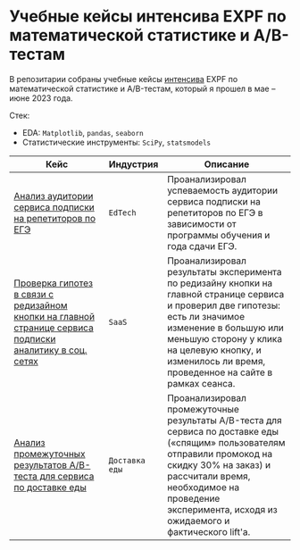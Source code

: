 # Учебные кейсы интенсива EXPF по математической статистике и A/B-тестам

В репозитарии собраны учебные кейсы [интенсива](https://expf.ru/ab_course) EXPF по математической статистике и A/B-тестам, который я прошел в мае – июне 2023 года.

Стек:
- EDA: `Matplotlib`, `pandas`, `seaborn`
- Статистические инструменты: `SciPy`, `statsmodels`

| Кейс                                                                                                                                | Индустрия      | Описание                                                                                                                                                                                                                                                          |
|-------------------------------------------------------------------------------------------------------------------------------------|----------------|-------------------------------------------------------------------------------------------------------------------------------------------------------------------------------------------------------------------------------------------------------------------|
| [Анализ аудитории сервиса подписки на репетиторов по ЕГЭ](./tutors-service-users-analysis)                                          | `EdTech`       | Проанализировал успеваемость аудитории сервиса подписки на репетиторов по ЕГЭ в зависимости от программы обучения и года сдачи ЕГЭ.                                                                                                                               |
| [Проверка гипотез в связи с редизайном кнопки на главной странице сервиса подписки аналитику в соц. сетях](./button-redesign-tests) | `SaaS`         | Проанализировал результаты эксперимента по редизайну кнопки на главной странице сервиса и проверил две гипотезы: есть ли значимое изменение в большую или меньшую сторону у клика на целевую кнопку, и изменилось ли время, проведенное на сайте в рамках сеанса. | 
| [Анализ промежуточных результатов A/B-теста для сервиса по доставке еды](./food-delivery-ab)                                        | `Доставка еды` | Проанализировал промежуточные результаты A/B-теста для сервиса по доставке еды («спящим» пользователям отправили промокод на скидку 30% на заказ) и рассчитали время, необходимое на проведение эксперимента, исходя из ожидаемого и фактического lift'а.         |                                                                                                                                                                                                                                                   |
